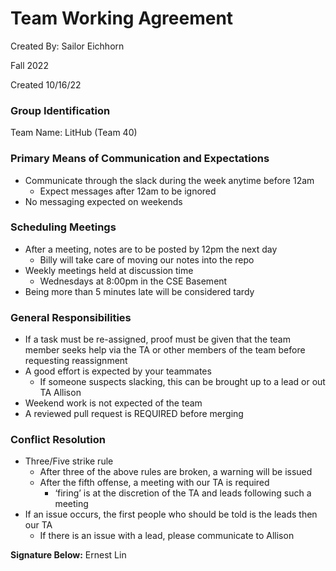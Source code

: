 # Team Working Agreement

Created By: Sailor Eichhorn

Fall 2022

Created 10/16/22

### Group Identification

Team Name: LitHub (Team 40)

### Primary Means of Communication and Expectations

- Communicate through the slack during the week anytime before 12am
    - Expect messages after 12am to be ignored
- No messaging expected on weekends

### Scheduling Meetings

- After a meeting, notes are to be posted by 12pm the next day
    - Billy will take care of moving our notes into the repo
- Weekly meetings held at discussion time
    - Wednesdays at 8:00pm in the CSE Basement
- Being more than 5 minutes late will be considered tardy

### General Responsibilities

- If a task must be re-assigned, proof must be given that the team member seeks help via the TA or other members of the team before requesting reassignment
- A good effort is expected by your teammates
    - If someone suspects slacking, this can be brought up to a lead or out TA Allison
- Weekend work is not expected of the team
- A reviewed pull request is REQUIRED before merging

### Conflict Resolution

- Three/Five strike rule
    - After three of the above rules are broken, a warning will be issued
    - After the fifth offense, a meeting with our TA is required
        - ‘firing’ is at the discretion of the TA and leads following such a meeting
- If an issue occurs, the first people who should be told is the leads then our TA
    - If there is an issue with a lead, please communicate to Allison

******Signature Below:******
Ernest Lin